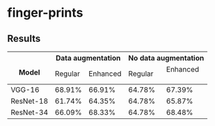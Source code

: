 # finger-prints
 
 
 
 
## Results



<table class="tg">
<thead>
  <tr>
    <th class="tg-c3ow" rowspan="2"><br>Model</th>
    <th class="tg-0pky" colspan="2">Data augmentation</th>
    <th class="tg-0pky" colspan="2">No data augmentation</th>
  </tr>
  <tr>
    <td class="tg-0pky">Regular</td>
    <td class="tg-0pky">Enhanced</td>
    <td class="tg-0pky">Regular</td>
    <td class="tg-0pky"><span style="font-weight:400;font-style:normal">Enhanced</span><br><br></td>
  </tr>
</thead>
<tbody>
  <tr>
    <td class="tg-0pky">VGG-16</td>
    <td class="tg-fymr">68.91%</td>
    <td class="tg-0pky">66.91%</td>
    <td class="tg-0pky">64.78%</td>
    <td class="tg-0pky">67.39%</td>
  </tr>
  <tr>
    <td class="tg-0pky">ResNet-18</td>
    <td class="tg-0pky">61.74%</td>
    <td class="tg-0pky">64.35%</td>
    <td class="tg-0pky">64.78%</td>
    <td class="tg-0pky">65.87%</td>
  </tr>
  <tr>
    <td class="tg-0pky">ResNet-34</td>
    <td class="tg-0pky">66.09%</td>
    <td class="tg-fymr">68.33%</td>
    <td class="tg-0pky">64.78%</td>
    <td class="tg-fymr">68.48%</td>
  </tr>
</tbody>
</table>
